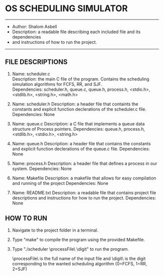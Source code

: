 # OS SCHEDULING SIMULATOR

 *******************************************************************************************************
 * Author: Shalom Asbell                                                                            
 * Description: a readable file describing each included file and its dependencies                     
 * and instructions of how to run the project.                                                         
 *******************************************************************************************************

## FILE DESCRIPTIONS
                                                                                                            
1. Name: scheduler.c                                                                                       
   Description: the main C file of the program. Contains the scheduling simulation algorithms for FCFS,
   RR, and SJF.                                                                               
   Dependencies: scheduler.h, queue.c, queue.h, process.h, <stdio.h>, <stdlib.h>, <string.h>, <math.h> 

2. Name: scheduler.h
   Description: a header file that containts the constants and explicit function declerations of the scheduler.c file.
   Dependencies: None
    
4. Name: queue.c
   Description: a C file that implements a queue data structure of Process pointers.
   Dependencies: queue.h, process.h, <stdlib.h>, <stdio.h>, <string.h>

6. Name: queue.h
   Description: a header file that contains the constants and explicit function declerations of the
   queue.c file.
   Dependencies: None

9. Name: process.h
   Description: a header file that defines a process in our system.
   Dependencies: None

6. Name: Makefile
   Description: a makefile that allows for easy compilation and running of the project
   Dependencies: None

8. Name: README.txt
   Description: a readable file that contains project file descriptions and instructions for how to run
   the project.
   Dependencies: None

## HOW TO RUN

1. Navigate to the project folder in a terminal.
2. Type "make" to compile the program using the provided Makefile.
3. Type "./scheduler \processFile\ \digit\" to run the program.
    
    \processFile\ is the full name of the input file
    and \digit\ is the digit corresponding to the wanted scheduling algorithm
    (0=FCFS, 1=RR, 2=SJF)
